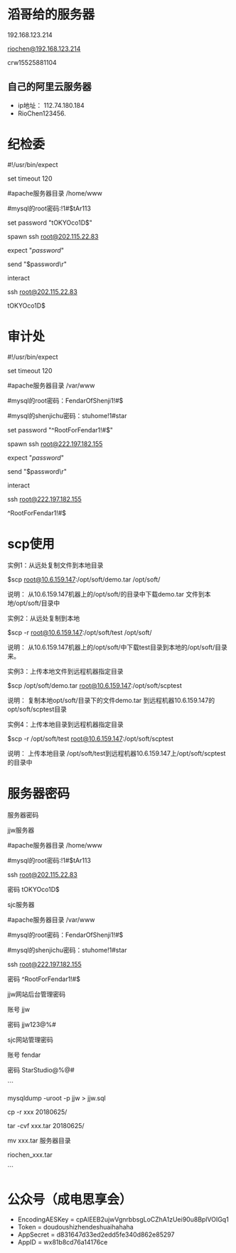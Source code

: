 # 滔哥给的服务器

192.168.123.214 

riochen@192.168.123.214

crw15525881104

## 自己的阿里云服务器

- ip地址： 112.74.180.184
- RioChen123456.

# 纪检委

\#!/usr/bin/expect

set timeout 120

\#apache服务器目录 /home/www

\#mysql的root密码:!1#$tAr113

set password "tOKYOco1D$"

spawn ssh root@202.115.22.83

expect "*password*"

send "$password\r"

interact





ssh root@202.115.22.83

tOKYOco1D$

# 审计处

\#!/usr/bin/expect

set timeout 120

\#apache服务器目录 /var/www

\#mysql的root密码：FendarOfShenji1!#$

\#mysql的shenjichu密码：stuhome!1#star

set password "^RootForFendar1!#$"

spawn ssh root@222.197.182.155

expect "*password*"

send "$password\r"

interact









ssh root@222.197.182.155

^RootForFendar1!#$

# scp使用

实例1：从远处复制文件到本地目录

$scp root@10.6.159.147:/opt/soft/demo.tar /opt/soft/ 

说明： 从10.6.159.147机器上的/opt/soft/的目录中下载demo.tar 文件到本地/opt/soft/目录中

实例2：从远处复制到本地

$scp -r root@10.6.159.147:/opt/soft/test /opt/soft/ 

说明： 从10.6.159.147机器上的/opt/soft/中下载test目录到本地的/opt/soft/目录来。

实例3：上传本地文件到远程机器指定目录

$scp /opt/soft/demo.tar root@10.6.159.147:/opt/soft/scptest 

说明： 复制本地opt/soft/目录下的文件demo.tar 到远程机器10.6.159.147的opt/soft/scptest目录

实例4：上传本地目录到远程机器指定目录

$scp -r /opt/soft/test root@10.6.159.147:/opt/soft/scptest 

说明： 上传本地目录 /opt/soft/test到远程机器10.6.159.147上/opt/soft/scptest的目录中

# 服务器密码

服务器密码



jjw服务器

\#apache服务器目录 /home/www

\#mysql的root密码:!1#$tAr113

ssh root@202.115.22.83

密码  tOKYOco1D$



sjc服务器

\#apache服务器目录 /var/www

\#mysql的root密码：FendarOfShenji1!#$

\#mysql的shenjichu密码：stuhome!1#star

ssh root@222.197.182.155

密码 ^RootForFendar1!#$



jjw网站后台管理密码

账号 jjw

密码 jjw123@%#



sjc网站管理密码

账号 fendar

密码 StarStudio@%@#





\```

mysqldump -uroot -p jjw > jjw.sql

cp -r xxx 20180625/



tar -cvf xxx.tar 20180625/

mv xxx.tar 服务器目录



riochen_xxx.tar

\```

# 公众号（成电思享会）

- EncodingAESKey = cpAlEEB2ujwVgnrbbsgLoCZhA1zUei90u8BplVOIGq1
- Token = doudoushizhendeshuaihahaha
- AppSecret = d831647d33ed2edd5fe340d862e85297
- AppID = wx81b8cd76a14176ce